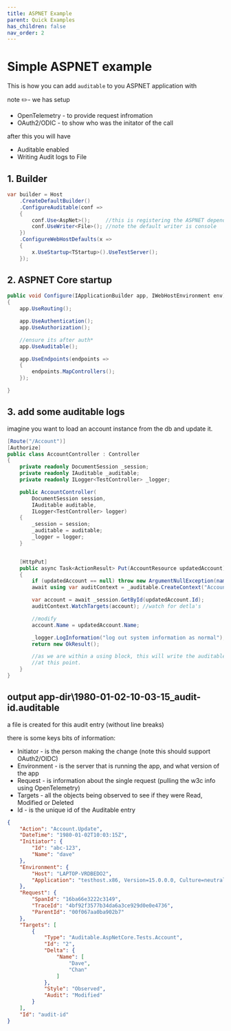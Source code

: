 ```yaml
---
title: ASPNET Example
parent: Quick Examples
has_children: false
nav_order: 2
---
```


# Simple ASPNET example

This is how you can add `auditable` to you ASPNET application with 

note ✏️- we has setup

- OpenTelemetry - to provide request infromation
- OAuth2/ODIC - to show who was the initator of the call
 

after this you will have 

- Auditable enabled
- Writing Audit logs to File

## 1. Builder

```csharp
var builder = Host
    .CreateDefaultBuilder()
    .ConfigureAuditable(conf =>
    {
        conf.Use<AspNet>();     //this is registering the ASPNET dependencies
        conf.UseWriter<File>(); //note the default writer is console
    })
    .ConfigureWebHostDefaults(x =>
    {
        x.UseStartup<TStartup>().UseTestServer();
    });
```

## 2. ASPNET Core startup

```csharp
public void Configure(IApplicationBuilder app, IWebHostEnvironment env)
{
    app.UseRouting();

    app.UseAuthentication();
    app.UseAuthorization();

    //ensure its after auth*
    app.UseAuditable();

    app.UseEndpoints(endpoints =>
    {
        endpoints.MapControllers();
    });

}
```

## 3. add some auditable logs

imagine you want to load an account instance from the db and update it.

```csharp
[Route("/Account")]
[Authorize]
public class AccountController : Controller
{
    private readonly DocumentSession _session;
    private readonly IAuditable _auditable;
    private readonly ILogger<TestController> _logger;

    public AccountController(
        DocumentSession session,
        IAuditable auditable,
        ILogger<TestController> logger)
    {
        _session = session;
        _auditable = auditable;
        _logger = logger;
    }


    [HttpPut]
    public async Task<ActionResult> Put(AccountResource updatedAccount)
    {
        if (updatedAccount == null) throw new ArgumentNullException(nameof(updatedAccount));
        await using var auditContext = _auditable.CreateContext("Account.Update");

        var account = await _session.GetById(updatedAccount.Id);
        auditContext.WatchTargets(account); //watch for detla's

        //modify
        account.Name = updatedAccount.Name;

        _logger.LogInformation("log out system information as normal");
        return new OkResult();

        //as we are within a using block, this will write the auditable entry
        //at this point.
    }
}
```

## output app-dir\1980-01-02-10-03-15_audit-id.auditable

a file is created for this audit entry (without line breaks)

there is some keys bits of information:

- Initiator - is the person making the change (note this should support OAuth2/OIDC)
- Environment - is the server that is running the app, and what version of the app
- Request - is information about the single request (pulling the w3c info using OpenTelemetry)
- Targets - all the objects being observed to see if they were Read, Modified or Deleted
- Id - is the unique id of the Auditable entry

```json
{
    "Action": "Account.Update",
    "DateTime": "1980-01-02T10:03:15Z",
    "Initiator": {
        "Id": "abc-123",
        "Name": "dave"
    },
    "Environment": {
        "Host": "LAPTOP-VRDBEDO2",
        "Application": "testhost.x86, Version=15.0.0.0, Culture=neutral, PublicKeyToken=b03f5f7f11d50a3a"
    },
    "Request": {
        "SpanId": "16ba66e3222c3149",
        "TraceId": "4bf92f3577b34da6a3ce929d0e0e4736",
        "ParentId": "00f067aa0ba902b7"
    },
    "Targets": [
        {
            "Type": "Auditable.AspNetCore.Tests.Account",
            "Id": "2",
            "Delta": {
                "Name": [
                    "Dave",
                    "Chan"
                ]
            },
            "Style": "Observed",
            "Audit": "Modified"
        }
    ],
    "Id": "audit-id"
}
```
